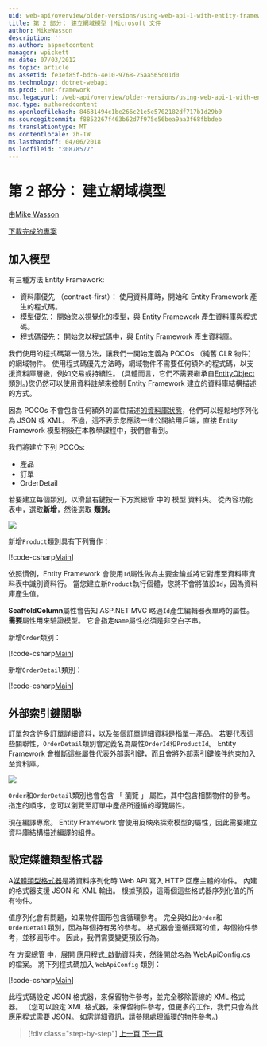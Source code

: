 ```yaml
---
uid: web-api/overview/older-versions/using-web-api-1-with-entity-framework-5/using-web-api-with-entity-framework-part-2
title: 第 2 部分： 建立網域模型 |Microsoft 文件
author: MikeWasson
description: ''
ms.author: aspnetcontent
manager: wpickett
ms.date: 07/03/2012
ms.topic: article
ms.assetid: fe3ef85f-bdc6-4e10-9768-25aa565c01d0
ms.technology: dotnet-webapi
ms.prod: .net-framework
msc.legacyurl: /web-api/overview/older-versions/using-web-api-1-with-entity-framework-5/using-web-api-with-entity-framework-part-2
msc.type: authoredcontent
ms.openlocfilehash: 84631494c1be266c21e5e5702182df717b1d29b0
ms.sourcegitcommit: f8852267f463b62d7f975e56bea9aa3f68fbbdeb
ms.translationtype: MT
ms.contentlocale: zh-TW
ms.lasthandoff: 04/06/2018
ms.locfileid: "30878577"
---
```

<a name="part-2-creating-the-domain-models"></a>第 2 部分： 建立網域模型
====================
由[Mike Wasson](https://github.com/MikeWasson)

[下載完成的專案](http://code.msdn.microsoft.com/ASP-NET-Web-API-with-afa30545)

## <a name="add-models"></a>加入模型

有三種方法 Entity Framework:

- 資料庫優先 （contract-first）： 使用資料庫時，開始和 Entity Framework 產生的程式碼。
- 模型優先： 開始您以視覺化的模型，與 Entity Framework 產生資料庫與程式碼。
- 程式碼優先： 開始您以程式碼中，與 Entity Framework 產生資料庫。

我們使用的程式碼第一個方法，讓我們一開始定義為 POCOs （純舊 CLR 物件） 的網域物件。 使用程式碼優先方法時，網域物件不需要任何額外的程式碼，以支援資料庫層級，例如交易或持續性。 (具體而言，它們不需要繼承自[EntityObject](https://msdn.microsoft.com/library/system.data.objects.dataclasses.entityobject.aspx)類別。)您仍然可以使用資料註解來控制 Entity Framework 建立的資料庫結構描述的方式。

因為 POCOs 不會包含任何額外的屬性描述[的資料庫狀態](https://msdn.microsoft.com/library/system.data.entitystate.aspx)，他們可以輕鬆地序列化為 JSON 或 XML。 不過，這不表示您應該一律公開給用戶端，直接 Entity Framework 模型稍後在本教學課程中，我們會看到。

我們將建立下列 POCOs:

- 產品
- 訂單
- OrderDetail

若要建立每個類別，以滑鼠右鍵按一下方案總管 中的 模型 資料夾。 從內容功能表中，選取**新增**，然後選取 **類別。**

![](using-web-api-with-entity-framework-part-2/_static/image1.png)

新增`Product`類別具有下列實作：

[!code-csharp[Main](using-web-api-with-entity-framework-part-2/samples/sample1.cs)]

依照慣例，Entity Framework 會使用`Id`屬性做為主要金鑰並將它對應至資料庫資料表中識別資料行。 當您建立新`Product`執行個體，您將不會將值設`Id`，因為資料庫產生值。

**ScaffoldColumn**屬性會告知 ASP.NET MVC 略過`Id`產生編輯器表單時的屬性。 **需要**屬性用來驗證模型。 它會指定`Name`屬性必須是非空白字串。

新增`Order`類別：

[!code-csharp[Main](using-web-api-with-entity-framework-part-2/samples/sample2.cs)]

新增`OrderDetail`類別：

[!code-csharp[Main](using-web-api-with-entity-framework-part-2/samples/sample3.cs)]

## <a name="foreign-key-relations"></a>外部索引鍵關聯

訂單包含許多訂單詳細資料，以及每個訂單詳細資料是指單一產品。 若要代表這些關聯性，`OrderDetail`類別會定義名為屬性`OrderId`和`ProductId`。 Entity Framework 會推斷這些屬性代表外部索引鍵，而且會將外部索引鍵條件約束加入至資料庫。

![](using-web-api-with-entity-framework-part-2/_static/image2.png)

`Order`和`OrderDetail`類別也會包含 「 瀏覽 」 屬性，其中包含相關物件的參考。 指定的順序，您可以瀏覽至訂單中產品所遵循的導覽屬性。

現在編譯專案。 Entity Framework 會使用反映來探索模型的屬性，因此需要建立資料庫結構描述編譯的組件。

## <a name="configure-the-media-type-formatters"></a>設定媒體類型格式器

A[媒體類型格式器](../../formats-and-model-binding/media-formatters.md)是將資料序列化時 Web API 寫入 HTTP 回應主體的物件。 內建的格式器支援 JSON 和 XML 輸出。 根據預設，這兩個這些格式器序列化值的所有物件。

值序列化會有問題，如果物件圖形包含循環參考。 完全與如此`Order`和`OrderDetail`類別，因為每個持有另的參考。 格式器會遵循撰寫的值，每個物件參考，並移圓形中。 因此，我們需要變更預設行為。

在 方案總管 中，展開 應用程式\_啟動資料夾，然後開啟名為 WebApiConfig.cs 的檔案。 將下列程式碼加入 `WebApiConfig` 類別：

[!code-csharp[Main](using-web-api-with-entity-framework-part-2/samples/sample4.cs?highlight=11)]

此程式碼設定 JSON 格式器，來保留物件參考，並完全移除管線的 XML 格式器。 （您可以設定 XML 格式器，來保留物件參考，但更多的工作，我們只會為此應用程式需要 JSON。 如需詳細資訊，請參閱[處理循環的物件參考](../../formats-and-model-binding/json-and-xml-serialization.md#handling_circular_object_references)。)

> [!div class="step-by-step"]
> [上一頁](using-web-api-with-entity-framework-part-1.md)
> [下一頁](using-web-api-with-entity-framework-part-3.md)
